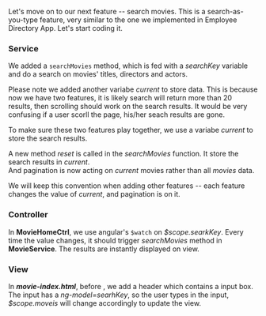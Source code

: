 Let's move on to our next feature -- search movies. This is a search-as-you-type feature, very similar to the one we implemented in 
Employee Directory App. Let's start coding it.

### Service

We added a `searchMovies` method, which is fed with a *searchKey* variable and do a search on movies' titles, directors and actors.

Please note we added another variabe *current* to store data. This is because now we have two features, it is likely search will return 
more than 20 results, then scrolling should work on the search results. It would be very confusing if a user scorll the page, his/her 
seach results are gone.

To make sure these two features play together, we use a variabe *current* to store the search results. 

A new method *reset* is called in the *searchMovies* function. It store the search results in *current*.  
And pagination is now acting on *current* movies rather than all *movies* data. 

We will keep this convention when adding other features -- each feature changes the value of *current*, and pagination is on it.

### Controller

In **MovieHomeCtrl**, we use angular's ```$watch``` on *$scope.searkKey*. Every time the value changes, it should trigger 
*searchMovies* method in **MovieService**. The results are instantly displayed on view.

### View

In ***movie-index.html***, before *<ion-content>*, we add a header which contains a input box. The input has a *ng-model=searhKey*, 
so the user types in the input, *$scope.moveis* will change accordingly to update the view.
